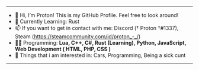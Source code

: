 ---------------------------------------------------------------------------------------------------------------------------------
- 👋 Hi, I’m Proton! This is my GitHub Profile. Feel free to look around!
- 🌱 Currently Learning: Rust
- 📫 If you want to get in contact with me: Discord († Proton †#1337), Steam (https://steamcommunity.com/id/proton_-_/)
- 👨‍💻 Programming: **Lua, C++, C#, Rust (Learning), Python, JavaScript, Web Development ( HTML, PHP, CSS )**
- 👨 Things that i am interested in: Cars, Programming, Being a sick cunt
---------------------------------------------------------------------------------------------------------------------------------
